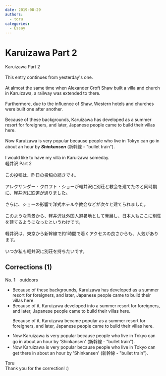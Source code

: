 ```yaml
---
date: 2019-08-29
authors:
  - toru
categories:
  - Essay
---
```


<h1 id="subject_show">Karuizawa Part 2</h1>
<div class="date" hidden>Aug 29, 2019 09:15</div>
<div id="post"><div id="body_show_ori">
Karuizawa Part 2<br/><br/>This entry continues from yesterday's one.<br/><br/>At almost the same time when Alexander Croft Shaw built a villa and church in Karuizawa, a railway was extended to there.<br/><br/>Furthermore, due to the influence of Shaw, Western hotels and churches were built one after another.<br/><br/>Because of these backgrounds, Karuizawa has developed as a summer resort for foreigners, and later, Japanese people came to build their villas here.<br/><br/>Now Karuizawa is very popular because people who live in Tokyo can go in about an hour by <strong><em>Shinkansen</em></strong> (新幹線 - "bullet train").<br/><br/>I would like to have my villa in Karuizawa someday.
</div></div>

<!-- more -->

<div id="post_ja"><div id="body_show_mo">
軽井沢 Part 2<br/><br/>この投稿は、昨日の投稿の続きです。<br/><br/>アレクサンダー・クロフト・ショーが軽井沢に別荘と教会を建てたのと同時期に、軽井沢に鉄道が通りました。<br/><br/>さらに、ショーの影響で洋式ホテルや教会などが次々と建てられました。<br/><br/>このような背景から、軽井沢は外国人避暑地として発展し、日本人もここに別荘を建てるようになったというわけです。<br/><br/>軽井沢は、東京から新幹線で約1時間で着くアクセスの良さからも、人気があります。<br/><br/>いつか私も軽井沢に別荘を持ちたいです。
</div></div>

## Corrections (1)
<div id="block"><div class="first_name"> No. 1　<span class="just_name">outdoors</span></div><div id="block2">
<ul class="correction_field">
<li class="incorrect">Because of these backgrounds, Karuizawa has developed as a summer resort for foreigners, and later, Japanese people came to build their villas here.</li>
<li class="corrected correct">
Because of it, Karuizawa developed into a summer resort for foreigners, and later, Japanese people came to build their villas here.
<p class="correction_comment">Because of it, Karuizawa became popular as a summer resort for foreigners, and later, Japanese people came to build their villas here.</p>
</li>
</ul>
<ul class="correction_field">
<li class="incorrect">Now Karuizawa is very popular because people who live in Tokyo can go in about an hour by 'Shinkansen' (新幹線 - "bullet train").</li>
<li class="corrected correct">
Now Karuizawa is very popular because people who live in Tokyo can <span class="f_blue">get there in</span> about an hour by 'Shinkansen' (新幹線 - "bullet train").
</li>
</ul>
</div><div class="name"><span class="just_name">Toru</span><br>
Thank you for the correction! :)
</div>
</div>
